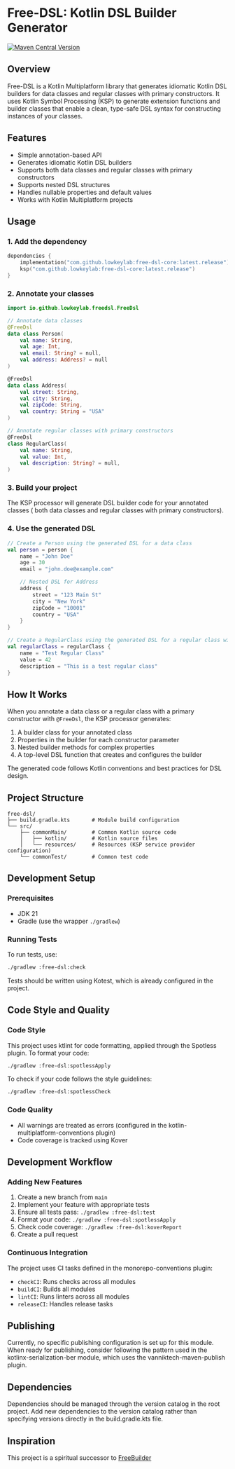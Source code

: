 # Free-DSL: Kotlin DSL Builder Generator

[![Maven Central Version](https://img.shields.io/maven-central/v/io.github.lowkeylab/free-dsl-core)](https://central.sonatype.com/artifact/io.github.lowkeylab/free-dsl-core)

## Overview

Free-DSL is a Kotlin Multiplatform library that generates idiomatic Kotlin DSL
builders for data classes and regular classes with primary constructors.
It uses Kotlin Symbol Processing (KSP) to generate extension functions and
builder classes that enable
a clean, type-safe DSL syntax for constructing instances of your classes.

## Features

- Simple annotation-based API
- Generates idiomatic Kotlin DSL builders
- Supports both data classes and regular classes with primary constructors
- Supports nested DSL structures
- Handles nullable properties and default values
- Works with Kotlin Multiplatform projects

## Usage

### 1. Add the dependency

```kotlin
dependencies {
    implementation("com.github.lowkeylab:free-dsl-core:latest.release")
    ksp("com.github.lowkeylab:free-dsl-core:latest.release")
}
```

### 2. Annotate your classes

```kotlin
import io.github.lowkeylab.freedsl.FreeDsl

// Annotate data classes
@FreeDsl
data class Person(
    val name: String,
    val age: Int,
    val email: String? = null,
    val address: Address? = null
)

@FreeDsl
data class Address(
    val street: String,
    val city: String,
    val zipCode: String,
    val country: String = "USA"
)

// Annotate regular classes with primary constructors
@FreeDsl
class RegularClass(
    val name: String,
    val value: Int,
    val description: String? = null,
)
```

### 3. Build your project

The KSP processor will generate DSL builder code for your annotated classes (
both data classes and regular classes with primary constructors).

### 4. Use the generated DSL

```kotlin
// Create a Person using the generated DSL for a data class
val person = person {
    name = "John Doe"
    age = 30
    email = "john.doe@example.com"

    // Nested DSL for Address
    address {
        street = "123 Main St"
        city = "New York"
        zipCode = "10001"
        country = "USA"
    }
}

// Create a RegularClass using the generated DSL for a regular class with a primary constructor
val regularClass = regularClass {
    name = "Test Regular Class"
    value = 42
    description = "This is a test regular class"
}
```

## How It Works

When you annotate a data class or a regular class with a primary constructor
with `@FreeDsl`, the KSP processor generates:

1. A builder class for your annotated class
2. Properties in the builder for each constructor parameter
3. Nested builder methods for complex properties
4. A top-level DSL function that creates and configures the builder

The generated code follows Kotlin conventions and best practices for DSL design.

## Project Structure

```text
free-dsl/
├── build.gradle.kts       # Module build configuration
└── src/
    ├── commonMain/        # Common Kotlin source code
    │   ├── kotlin/        # Kotlin source files
    │   └── resources/     # Resources (KSP service provider configuration)
    └── commonTest/        # Common test code
```

## Development Setup

### Prerequisites

- JDK 21
- Gradle (use the wrapper `./gradlew`)

### Running Tests

To run tests, use:

```bash
./gradlew :free-dsl:check
```

Tests should be written using Kotest, which is already configured in the
project.

## Code Style and Quality

### Code Style

This project uses ktlint for code formatting, applied through the Spotless
plugin. To format your code:

```bash
./gradlew :free-dsl:spotlessApply
```

To check if your code follows the style guidelines:

```bash
./gradlew :free-dsl:spotlessCheck
```

### Code Quality

- All warnings are treated as errors (configured in the
  kotlin-multiplatform-conventions plugin)
- Code coverage is tracked using Kover

## Development Workflow

### Adding New Features

1. Create a new branch from `main`
2. Implement your feature with appropriate tests
3. Ensure all tests pass: `./gradlew :free-dsl:test`
4. Format your code: `./gradlew :free-dsl:spotlessApply`
5. Check code coverage: `./gradlew :free-dsl:koverReport`
6. Create a pull request

### Continuous Integration

The project uses CI tasks defined in the monorepo-conventions plugin:

- `checkCI`: Runs checks across all modules
- `buildCI`: Builds all modules
- `lintCI`: Runs linters across all modules
- `releaseCI`: Handles release tasks

## Publishing

Currently, no specific publishing configuration is set up for this module. When
ready for publishing, consider following the pattern used in the
kotlinx-serialization-ber module, which uses the vanniktech-maven-publish
plugin.

## Dependencies

Dependencies should be managed through the version catalog in the root project.
Add new dependencies to the version catalog rather than specifying versions
directly in the build.gradle.kts file.

## Inspiration

This project is a spiritual successor
to [FreeBuilder](https://github.com/inferred/FreeBuilder)
